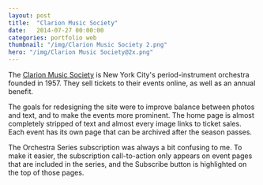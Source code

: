 ```yaml
---
layout: post
title:  "Clarion Music Society"
date:   2014-07-27 00:00:00
categories: portfolio web
thumbnail: "/img/Clarion Music Society 2.png"
hero: "/img/Clarion Music Society@2x.png"
---
```


The [Clarion Music Society](http://clarionsociety.org) is New York City's period-instrument orchestra founded in 1957. They sell tickets to their events online, as well as an annual benefit.

The goals for redesigning the site were to improve balance between photos and text, and to make the events more prominent. The home page is almost completely stripped of text and almost every image links to ticket sales. Each event has its own page that can be archived after the season passes.

The Orchestra Series subscription was always a bit confusing to me. To make it easier, the subscription call-to-action only appears on event pages that are included in the series, and the Subscribe button is highlighted on the top of those pages.
